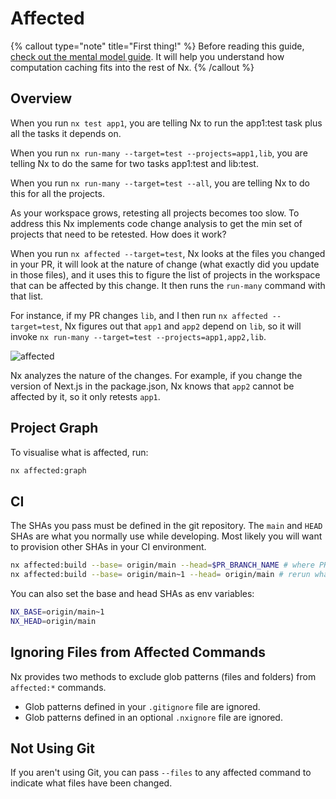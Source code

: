 # Affected

{% callout type="note" title="First thing!" %}
Before reading this guide, [check out the mental model guide](/using-nx/mental-model). It will help you understand how computation caching fits into the rest of Nx.
{% /callout %}

## Overview

When you run `nx test app1`, you are telling Nx to run the app1:test task plus all the tasks it depends on.

When you run `nx run-many --target=test --projects=app1,lib`, you are telling Nx to do the same for two tasks app1:test
and lib:test.

When you run `nx run-many --target=test --all`, you are telling Nx to do this for all the projects.

As your workspace grows, retesting all projects becomes too slow. To address this Nx implements code change analysis to
get the min set of projects that need to be retested. How does it work?

When you run `nx affected --target=test`, Nx looks at the files you changed in your PR, it will look at the nature of
change (what exactly did you update in those files), and it uses this to figure the list of projects in the workspace
that can be affected by this change. It then runs the `run-many` command with that list.

For instance, if my PR changes `lib`, and I then run `nx affected --target=test`, Nx figures out that `app1` and `app2`
depend on `lib`, so it will invoke `nx run-many --target=test --projects=app1,app2,lib`.

![affected](/shared/mental-model/affected.png)

Nx analyzes the nature of the changes. For example, if you change the version of Next.js in the package.json, Nx knows
that `app2` cannot be affected by it, so it only retests `app1`.

## Project Graph

To visualise what is affected, run:

```bash
nx affected:graph
```

## CI

The SHAs you pass must be defined in the git repository. The `main` and `HEAD` SHAs are what you normally use while developing. Most likely you will want to provision other SHAs in your CI environment.

```bash
nx affected:build --base= origin/main --head=$PR_BRANCH_NAME # where PR_BRANCH_NAME is defined by your CI system
nx affected:build --base= origin/main~1 --head= origin/main # rerun what is affected by the last commit in main
```

You can also set the base and head SHAs as env variables:

```bash
NX_BASE=origin/main~1
NX_HEAD=origin/main
```

## Ignoring Files from Affected Commands

Nx provides two methods to exclude glob patterns (files and folders) from `affected:*` commands.

- Glob patterns defined in your `.gitignore` file are ignored.
- Glob patterns defined in an optional `.nxignore` file are ignored.

## Not Using Git

If you aren't using Git, you can pass `--files` to any affected command to indicate what files have been changed.

